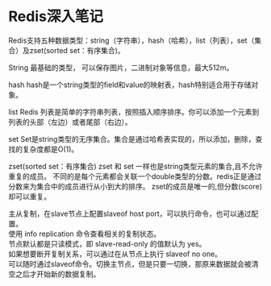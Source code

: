 # Redis深入笔记

Redis支持五种数据类型：string（字符串），hash（哈希），list（列表），set（集合）及zset(sorted set：有序集合)。

String 
最基础的类型， 可以保存图片，二进制对象等信息，最大512m。

hash
hash是一个string类型的field和value的映射表，hash特别适合用于存储对象。

list
Redis 列表是简单的字符串列表，按照插入顺序排序。你可以添加一个元素到列表的头部（左边）或者尾部（右边）。

set
Set是string类型的无序集合。集合是通过哈希表实现的，所以添加，删除，查找的复杂度都是O(1)。

zset(sorted set：有序集合)
zset 和 set 一样也是string类型元素的集合,且不允许重复的成员。
不同的是每个元素都会关联一个double类型的分数。redis正是通过分数来为集合中的成员进行从小到大的排序。
zset的成员是唯一的,但分数(score)却可以重复。  

主从复制，在slave节点上配置slaveof host port，可以执行命令，也可以通过配置。  
使用 info replication 命令查看相关的复制状态。  
节点默认都是只读模式，即 slave-read-only 的值默认为 yes。  
如果想要断开复制关系，可以通过在从节点上执行 slaveof no one。  
可以随时通过slaveof命令。切换主节点，但是只要一切换，那原来数据就会被清空之后才开始新的数据复制。  

